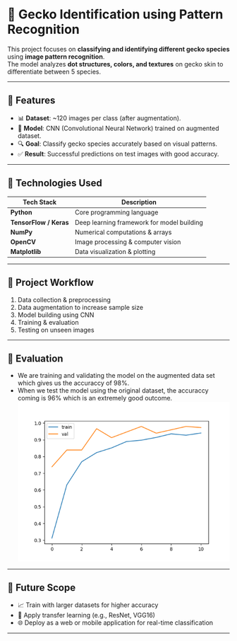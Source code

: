# 🦎 Gecko Identification using Pattern Recognition

This project focuses on **classifying and identifying different gecko species** using **image pattern recognition**.  
The model analyzes **dot structures, colors, and textures** on gecko skin to differentiate between 5 species.  

---

## 🔹 Features
- 📊 **Dataset**: ~120 images per class (after augmentation).  
- 🧠 **Model**: CNN (Convolutional Neural Network) trained on augmented dataset.  
- 🔍 **Goal**: Classify gecko species accurately based on visual patterns.  
- ✅ **Result**: Successful predictions on test images with good accuracy.  

---

## 🔹 Technologies Used  

| Tech Stack             | Description                                |
|------------------------|--------------------------------------------|
| **Python**             | Core programming language                  |
| **TensorFlow / Keras** | Deep learning framework for model building |
| **NumPy**              | Numerical computations & arrays            |
| **OpenCV**             | Image processing & computer vision         |
| **Matplotlib**         | Data visualization & plotting              |


---

## 🔹 Project Workflow
1. Data collection & preprocessing  
2. Data augmentation to increase sample size  
3. Model building using CNN  
4. Training & evaluation  
5. Testing on unseen images  

---

## 🔹 Evaluation
- We are training and validating the model on the augmented data  set which gives us the accuraccy of 98%.
- When we test the model using the original dataset, the accuraccy coming is 96% which is an extremely good outcome.
![Model Accuracy](Figure_1.png)

---

## 🔹 Future Scope
- 📈 Train with larger datasets for higher accuracy  
- 🤖 Apply transfer learning (e.g., ResNet, VGG16)  
- 🌐 Deploy as a web or mobile application for real-time classification  

---
